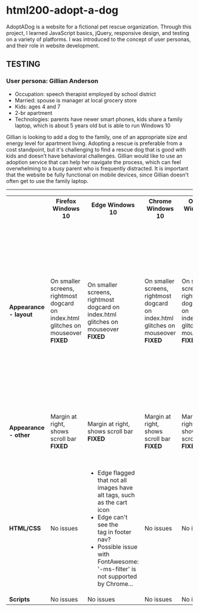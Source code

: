 # html200-adopt-a-dog

AdoptADog is a website for a fictional pet rescue organization. Through this project, I learned JavaScript basics, jQuery, responsive design, and testing on a variety of platforms. I was introduced to the concept of user personas, and their role in website development.

## TESTING

### User persona: Gillian Anderson
*	Occupation: speech therapist employed by school district
*	Married: spouse is manager at local grocery store
*	Kids: ages 4 and 7
*	2-br apartment
*	Technologies: parents have newer smart phones, kids share a family laptop, which is about 5 years old but is able to run Windows 10

Gillian is looking to add a dog to the family, one of an appropriate size and energy level for apartment living. Adopting a rescue is preferable from a cost standpoint, but it's challenging to find a rescue dog that is good with kids and doesn't have behavioral challenges. Gillian would like to use an adoption service that can help her navigate the process, which can feel overwhelming to a busy parent who is frequently distracted. It is important that the website be fully functional on mobile devices, since Gillian doesn't often get to use the family laptop.

___

<table>
<tr>
  <th></th>
  <th>Firefox Windows 10</th>
  <th>Edge Windows 10</th>
  <th>Chrome Windows 10</th>
  <th>Opera Windows 10</th>
  <th>Safari iPad</th>
  <th>Safari iPhone</th>
</tr>
<tr>
  <td><b>Appearance - layout</b></td>
  <td>On smaller screens, rightmost dogcard on index.html glitches on mouseover<br>
    <b>FIXED</b></td>
  <td>On smaller screens, rightmost dogcard on index.html glitches on mouseover<br>
    <b>FIXED</b></td>
  <td>On smaller screens, rightmost dogcard on index.html glitches on mouseover<br>
    <b>FIXED</b></td>
  <td>On smaller screens, rightmost dogcard on index.html glitches on mouseover<br>
    <b>FIXED</b></td>
  <td><i>Portrait mode:</i> .dogcard-focus causes the dog cards to move down a row<br>
      <i>Landscape mode:</i> need to scroll right to see aside on index.html</td>
  <td><i>Portrait mode:</i> When zoomed out to fit page on screen, there is a noticeable white margin on the right<br>
      <i>Landscape mode:</i> Noticeable white margin at left and right. Trying to decide whether that's a problem.</td>
</tr>
<tr>
  <td><b>Appearance - other</b></td>
  <td>Margin at right, shows scroll bar<br>
    <b>FIXED</b></td>
  <td>Margin at right, shows scroll bar<br>
    <b>FIXED</b></td>
  <td>Margin at right, shows scroll bar<br>
    <b>FIXED</b></td>
  <td>Margin at right, shows scroll bar<br>
    <b>FIXED</b></td>
  <td><i>Landscape mode:</i> .dogcards seem to be very stretched, vertically</td>
  <td><i>Landscape mode:</i> Not all text in dogcards resizes when changing orientation</td>
</tr>
<tr>
  <td><b>HTML/CSS</b></td>
  <td>No issues</td>
  <td>
    <ul>
      <li>Edge flagged that not all images have alt tags, such as the cart icon</li>
      <li>Edge can't see the <ul></ul> tag in footer nav?</li>
      <li>Possible issue with FontAwesome: '-ms-filter' is not supported by Chrome...</li>
    </ul></td>
  <td>No issues</td>
  <td>No issues</td>
  <td>No issues</td>
  <td>No issues</td>
</tr>  
<tr>
  <td><b>Scripts</b></td>
  <td>No issues</td>
  <td>No issues</td>
  <td>No issues</td>
  <td>No issues</td>
  <td>No issues</td>
  <td>No issues</td>
</tr> 
</table>
